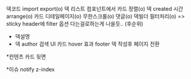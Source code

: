 덱코드 import export(o)
덱 리스트 컴포넌트에서 카드 정렬(o)
덱 created 시간 arrange(o)
카드 디테일페이지(o)
무한스크롤(o)
댓글(o)
덱빌더 필터처리(o) => sticky header에 filter 옵션 다는걸로하는게 나을듯.. (후순위)

- 덱설명
- 덱 author
검색 UI
카드 hover 효과
footer
덱 작성후 페이지 전환

*컨텐츠
카드 뒷면

*이슈
notify z-index